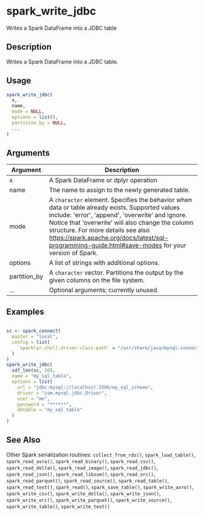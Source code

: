 # spark_write_jdbc


Writes a Spark DataFrame into a JDBC table




## Description

Writes a Spark DataFrame into a JDBC table.





## Usage
```r
spark_write_jdbc(
  x,
  name,
  mode = NULL,
  options = list(),
  partition_by = NULL,
  ...
)
```




## Arguments


Argument      |Description
------------- |----------------
x | A Spark DataFrame or dplyr operation
name | The name to assign to the newly generated table.
mode | A ``character`` element. Specifies the behavior when data or   table already exists. Supported values include: 'error', 'append', 'overwrite' and   ignore. Notice that 'overwrite' will also change the column structure.    For more details see also https://spark.apache.org/docs/latest/sql-programming-guide.html#save-modes   for your version of Spark.
options | A list of strings with additional options.
partition_by | A ``character`` vector. Partitions the output by the given columns on the file system.
... | Optional arguments; currently unused.






## Examples

```r

sc <- spark_connect(
  master = "local",
  config = list(
    `sparklyr.shell.driver-class-path` = "/usr/share/java/mysql-connector-java-8.0.25.jar"
  )
)
spark_write_jdbc(
  sdf_len(sc, 10),
  name = "my_sql_table",
  options = list(
    url = "jdbc:mysql://localhost:3306/my_sql_schema",
    driver = "com.mysql.jdbc.Driver",
    user = "me",
    password = "******",
    dbtable = "my_sql_table"
  )
)

```





## See Also

Other Spark serialization routines: 
`collect_from_rds()`,
`spark_load_table()`,
`spark_read_avro()`,
`spark_read_binary()`,
`spark_read_csv()`,
`spark_read_delta()`,
`spark_read_image()`,
`spark_read_jdbc()`,
`spark_read_json()`,
`spark_read_libsvm()`,
`spark_read_orc()`,
`spark_read_parquet()`,
`spark_read_source()`,
`spark_read_table()`,
`spark_read_text()`,
`spark_read()`,
`spark_save_table()`,
`spark_write_avro()`,
`spark_write_csv()`,
`spark_write_delta()`,
`spark_write_json()`,
`spark_write_orc()`,
`spark_write_parquet()`,
`spark_write_source()`,
`spark_write_table()`,
`spark_write_text()`



